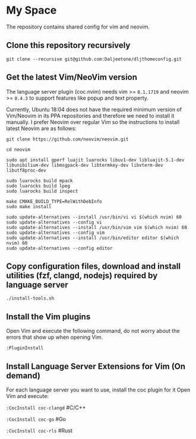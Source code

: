 # My Space

The repository contains shared config for vim and neovim.

## Clone this repository recursively

```
git clone --recursive git@github.com:Daljeetone/dljthomeconfig.git
```

## Get the latest Vim/NeoVim version

The language server plugin (coc.nvim) needs vim >= `8.1.1719` and neovim >= `0.4.3` to support features like popup and text property.

Currently, Ubuntu 18:04 does not have the required minimum version of Vim/Neovim in its PPA repositories and therefore we need to install it manually. I prefer Neovim over regular Vim so the instructions to install latest Neovim are as follows:

```
git clone https://github.com/neovim/neovim.git

cd neovim

sudo apt install gperf luajit luarocks libuv1-dev libluajit-5.1-dev libunibilium-dev libmsgpack-dev libtermkey-dev libvterm-dev libutf8proc-dev

sudo luarocks build mpack
sudo luarocks build lpeg
sudo luarocks build inspect

make CMAKE_BUILD_TYPE=RelWithDebInfo
sudo make install

sudo update-alternatives --install /usr/bin/vi vi $(which nvim) 60
sudo update-alternatives --config vi
sudo update-alternatives --install /usr/bin/vim vim $(which nvim) 60
sudo update-alternatives --config vim
sudo update-alternatives --install /usr/bin/editor editor $(which nvim) 60
sudo update-alternatives --config editor
```

## Copy configuration files, download and install utilities (fzf, clangd, nodejs) required by language server

```
./install-tools.sh
```

## Install the Vim plugins

Open Vim and execute the following command, do not worry about the errors that show up when opening Vim.
```
:PluginInstall
```

## Install Language Server Extensions for Vim (On demand)

For each language server you want to use, install the coc plugin for it 
Open Vim and execute:

`:CocInstall coc-clangd`   #C/C++

`:CocInstall coc-go`       #Go

`:CocInstall coc-rls`      #Rust


